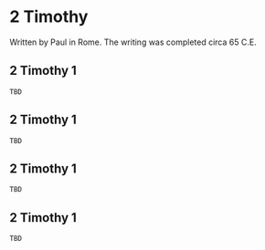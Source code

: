 # 2 Timothy

Written by Paul in Rome. The writing was completed circa 65 C.E.

## 2 Timothy 1

```
TBD
```


## 2 Timothy 1

```
TBD
```


## 2 Timothy 1

```
TBD
```


## 2 Timothy 1

```
TBD
```


